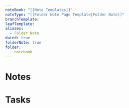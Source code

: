 ```yaml
---
noteBook: "[[Note Templates]]"
noteType: "[[Folder Note Page Template|Folder Note]]"
branchTemplate: 
leafTemplate: 
aliases:
  - Folder Note
dated: true
folderNote: true
folder:
  - notebook
---
```

# Notes
# Tasks
